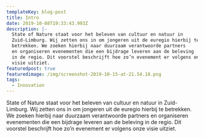 ```yaml
---
templateKey: blog-post
title: Intro
date: 2019-10-08T19:33:43.993Z
description: |-
  State of Nature staat voor het beleven van cultuur en natuur in
  Zuid-Limburg. Wij zetten ons in om jongeren uit de euregio hierbij te
  betrekken. We zoeken hierbij naar duurzaam verantwoorde partners
  en organiseren evenementen die een bijdrage leveren aan de beleving
  in de regio. Dit voorstel beschrijft hoe zo’n evenement er volgens onze
  visie uitziet.
featuredpost: true
featuredimage: /img/screenshot-2019-10-15-at-21.54.18.png
tags:
  - Innovation
---
```

State of Nature staat voor het beleven van cultuur en natuur inZuid-Limburg. Wij zetten ons in om jongeren uit de euregio hierbij tebetrekken. We zoeken hierbij naar duurzaam verantwoorde partnersen organiseren evenementen die een bijdrage leveren aan de belevingin de regio. Dit voorstel beschrijft hoe zo’n evenement er volgens onzevisie uitziet.
